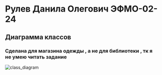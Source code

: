 # Рулев Данила Олегович ЭФМО-02-24

## Диаграмма классов

### Сделана для магазина одежды , а не для библиотеки , тк я не умею читать задание  


![class_diagram](https://github.com/user-attachments/assets/00976371-a2d5-4edd-82d7-b82e6c310199)
